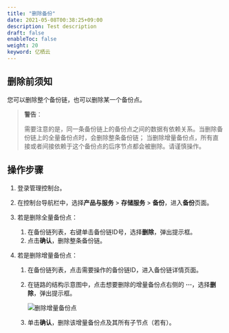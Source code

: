 ```yaml
---
title: "删除备份"
date: 2021-05-08T00:38:25+09:00
description: Test description
draft: false
enableToc: false
weight: 20
keyword: 亿栖云
---
```


## 删除前须知

您可以删除整个备份链，也可以删除某一个备份点。

> **警告**：
> 
> 需要注意的是，同一条备份链上的备份点之间的数据有依赖关系。当删除备份链上的全量备份点时，会删除整条备份链； 当删除增量备份点，所有直接或者间接依赖于这个备份点的后序节点都会被删除。请谨慎操作。

## 操作步骤

1. 登录管理控制台。

2. 在控制台导航栏中，选择**产品与服务** > **存储服务** > **备份**，进入**备份**页面。

3. 若是删除全量备份点：

   1. 在备份链列表，右键单击备份链ID号，选择**删除**，弹出提示框。
   2. 点击**确认**，删除整条备份链。

4. 若是删除增量备份点：

   1. 在备份链列表，点击需要操作的备份链ID，进入备份链详情页面。

   2. 在链路的结构示意图中，点击想要删除的增量备份点右侧的 **···**，选择**删除**，弹出提示框。

      ![删除增量备份点](../_images/删除增量备份点.png)

   3. 单击**确认**，删除该增量备份点及其所有子节点（若有）。